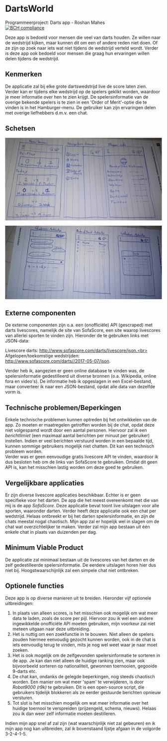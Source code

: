 # DartsWorld
Programmeerproject: Darts app - Roshan Mahes <br>
[![BCH compliance](https://bettercodehub.com/edge/badge/Roshanmahes/dartsWorld?branch=master)](https://bettercodehub.com/)

Deze app is bedoeld voor mensen die veel van darts houden. Ze willen naar de
wedstrijd kijken, maar kunnen dit om een of andere reden niet doen. Of ze zijn
op zoek naar iets wat niet tijdens de wedstrijd verteld wordt. Verder is deze
app ook bedoeld voor mensen die graag hun ervaringen willen delen tijdens de
wedstrijd.

## Kenmerken
De applicatie zal bij elke grote dartswedstrijd live de score laten zien. Verder
kan er tijdens elke wedstrijd op de spelers geklikt worden, waardoor je meer
informatie over hen te zien krijgt. De spelersinformatie van de overige bekende
spelers is te zien in een 'Order of Merit'-optie die te vinden is in het
Hamburger-menu. De gebruiker kan zijn ervaringen delen met overige liefhebbers
d.m.v. een chat.

## Schetsen
![alt text](/doc/sketch0.png "Schets 1: Beginscherm, Navigatie, Spelersinfo")

![alt text](/doc/sketch1.png "Schets 2: Chat, Ranking, Kalender")

## Externe componenten
De externe componenten zijn o.a. een (onofficiële) API (gescraped) met darts
livescores, namelijk de site van SofaScore, een site waarop livescores van
allerlei sporten te vinden zijn. Hieronder de te gebruiken links met JSON-data:

Livescore darts: http://www.sofascore.com/darts/livescore/json.<br>
Afgelopen/toekomstige wedstrijden: http://www.sofascore.com/darts//2017-05-07/json.

Verder heb ik, aangezien er geen online database te vinden was, de
spelersinformatie gedestilleerd uit diverse bronnen (o.a. Wikipedia, online fora
  en video's). De informatie heb ik opgeslagen in een Excel-bestand, maar
  converteer ik naar een JSON-bestand, opdat alle data van dezelfde vorm is.

## Technische problemen/Beperkingen
Enkele technische problemen kunnen optreden bij het ontwikkelen van de app. Zo
moeten er maatregelen getroffen worden bij de chat, opdat deze niet volgespamd
wordt door een aantal personen. Hiervoor zal ik een _berichtlimiet_
(een maximaal aantal berichten per minuut per gebruiker) instellen. Indien er
veel berichten verstuurd worden in een bepaalde tijd, kunnen sommige gebruikers
mogelijk niet chatten. Dit kan een technisch probleem worden.<br>
Verder was er geen eenvoudige gratis livescore API te vinden, waardoor ik dus
besloten heb om de links van SofaScore te gebruiken. Omdat dit geen API is, kan
het misschien lastig worden om deze goed te gebruiken.

## Vergelijkbare applicaties
Er zijn diverse livescore applicaties beschikbaar. Echter is er geen specifieke
voor het darten. De app die het meest overeenkomt met die van mij is de app
_SofaScore_. Deze applicatie bevat toont live uitslagen voor alle sporten,
waaronder darten. Verder heeft deze applicatie ook een chat per wedstrijd.
Helaas ontbreekt er bij het darten spelersinformatie, en zijn de chats meestal
nogal chaotisch. Mijn app zal er hopelijk wel in slagen om de chat wat
overzichtelijker te maken. Verder zal mijn app bestaan uit één enkele chat in
plaats van duizenden per dag.

## Minimum Viable Product
De applicatie zal minimaal bestaan uit de livescores van het darten en de
zelf gedestilleerde spelersinformatie. De eerdere uitslagen horen hier dus niet
bij. Hoogstwaarschijnlijk zal een simpele chat niet ontbreken.

## Optionele functies
Deze app is op diverse manieren uit te breiden. Hieronder vijf optionele
uitbreidingen:

1. In plaats van alleen scores, is het misschien ook mogelijk om wat meer data
te laden, zoals de score per pijl. Hiervoor zou ik wel een andere ingewikkelde
onofficiële API moeten gebruiken, mijn voorkeur zal niet meteen uitgaan naar
deze uitbreiding.
2. Het is nuttig om een zoekfunctie in te bouwen. Niet alleen de spelers
zouden hiermee eenvoudig gezocht kunnen worden, ook in de chat is iets eenvoudig
terug te vinden, mits je nog wel weet waar je naar moet zoeken.
3. Het is ook mogelijk om de zelfgevonden spelersinformatie te sorteren in de
app. Je kan dan niet alleen de huidige ranking zien, maar ook bijvoorbeeld
sorteren op nationaliteit, gewonnen toernooien, gegooide 9-darts etc.
4. De chat kan, ondanks de gelegde beperkingen, nog steeds chaotisch worden. Een
manier om wat meer 'spam' te verwijderen, is door _Robot9000 (r9k)_ te gebruiken.
Dit is een open-source script, die gebruikers tijdelijk blokkeren als ze eerder
gestuurde berichten opnieuw versturen.
5. Tot slot is het misschien mogelijk om wat meer informatie over het huidige
toernooi te verspreiden (prijzengeld, schema, nieuws). Helaas zou ik dan weer
zelf informatie moeten destilleren.

Indien mijn app snel af zal zijn (wat waarschijnlijk niet zal gebeuren) en ik
mijn app nog kan uitbreiden, zal ik bovenstaand lijstje afgaan in de volgorde
3-2-4-1-5.
